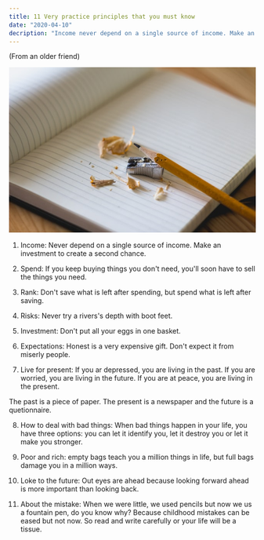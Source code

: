 ```yaml
---
title: 11 Very practice principles that you must know
date: "2020-04-10"
decription: "Income never depend on a single source of income. Make an investment to create a second chance. Spend: If ou keep bying things you don't need, you will sooon hav to sell the things you nee."
---
```


(From an older friend)

![Pencil](./principle-pencil.jpg)

1. Income: Never depend on a single source of income. Make an investment to create a second chance.

2. Spend: If you keep buying things you don't need, you'll soon have to sell the things you need.

3. Rank: Don't save what is left after spending, but spend what is left after saving.

4. Risks: Never try a rivers's depth with boot feet.

5. Investment: Don't put all your eggs in one basket.

6. Expectations: Honest is a very expensive gift. Don't expect it from miserly people.

7. Live for present: If you ar depressed, you are living in the past. If you are worried, you are living in the future. If you are at peace, you are living in the present.

The past is a piece of paper. The present is a newspaper and the future is a quetionnaire.

8. How to deal with bad things: When bad things happen in your life, you have three options: you can let it identify you, let it destroy you or let it make you stronger.

9. Poor and rich: empty bags teach you a million things in life, but full bags damage you in a million ways.

10. Loke to the future: Out eyes are ahead because looking forward ahead is more important than looking back.

11. About the mistake: When we were little, we used pencils but now we us a fountain pen, do you know why? Because childhood mistakes can be eased but not now. So read and write carefully or your life will be a tissue.
